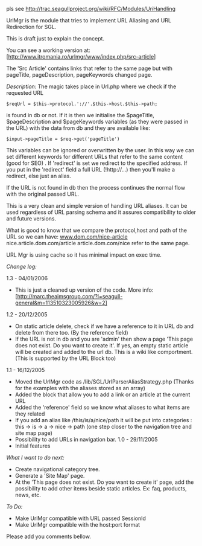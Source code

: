 <!-- Name: RFC/Modules/UrlMgr -->
<!-- Version: 9 -->
<!-- Last-Modified: 2006/01/11 18:48:44 -->
<!-- Author: demian -->

pls see http://trac.seagullproject.org/wiki/RFC/Modules/UriHandling

UrlMgr is the module that tries to implement URL Aliasing and URL Redirection for SGL.

This is draft just to explain the concept.

You can see a working version at: [http://www.itromania.ro/urlmgr/www/index.php/src-article]

The 'Src Article' contains links that refer to the same page but with pageTitle, pageDescription, pageKeywords changed page.

*Description:*
The magic takes place in Url.php where we check if the requested URL

	$reqUrl = $this->protocol.'://'.$this->host.$this->path;

is found in db or not. If it is then we initialise the $pageTitle, $pageDescription and $pageKeywords variables (as they were passed in the URL) with the data from db and they are available like:

	$input->pageTitle = $req->get('pageTitle') 
This variables can be ignored or overwritten by the user. In this way we can set different keywords for different URLs that refer to the same content (good for SEO) . If 'redirect' is set we redirect to the specified address. If you put in the 'redirect' field a full URL (!http://...) then you'll make a redirect, else just an alias.

If the URL is not found in db then the process continues the normal flow with the original passed URL.

This is a very clean and simple  version of  handling  URL aliases. It can be used regardless of URL parsing schema and it assures compatibility to older and future versions.

What is good to know that we compare the protocol,host and path of the URL so we can have:
www.dom.com/nice-article
nice.article.dom.com/article
article.dom.com/nice
refer to the same page.

URL Mgr is using cache so it has minimal impact on exec time.


*Change log:*

1.3 - 04/01/2006
 * This is just a cleaned up version of the code.
   More info: [http://marc.theaimsgroup.com/?l=seagull-general&m=113510323005926&w=2]

1.2 - 20/12/2005
 * On static article delete, check if we have a reference to it in URL db and delete from there too. (By the reference field)
 * If the URL is not in db and you are 'admin' then show a page 'This page does not exist. Do you want to create it'. If yes, an empty static article will be created and added to the url db. This is a wiki like comportment. (This is supported by the URL Block too)

1.1 - 16/12/2005
 * Moved the UrlMgr code as /lib/SGL/UrlParserAliasStrategy.php (Thanks for the examples with the aliases stored as an array)
 * Added the block that allow you to add a link or an article at the current URL
 * Added the 'reference' field so we know what aliases to what items are they related
 * If you add an alias like /this/is/a/nice/path it will be put into categories : this -\> is -\> a -\> nice -\> path (one step closer to the navigation tree and site map page)
 * Possibility to add URLs in navigation bar.
1.0 - 29/11/2005
 * Initial features



*What I want to do next:*
 * Create navigational category tree.
 * Generate a 'Site Map' page.
 * At the 'This page does not exist. Do you want to create it' page, add the possibility to add other items beside static articles. Ex: faq, products, news, etc.

*To Do:*
 * Make UrlMgr compatible with URL passed SessionId
 * Make UrlMgr compatible with the host:port format

Please add you comments bellow.